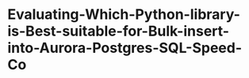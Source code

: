 # Evaluating-Which-Python-library-is-Best-suitable-for-Bulk-insert-into-Aurora-Postgres-SQL-Speed-Co